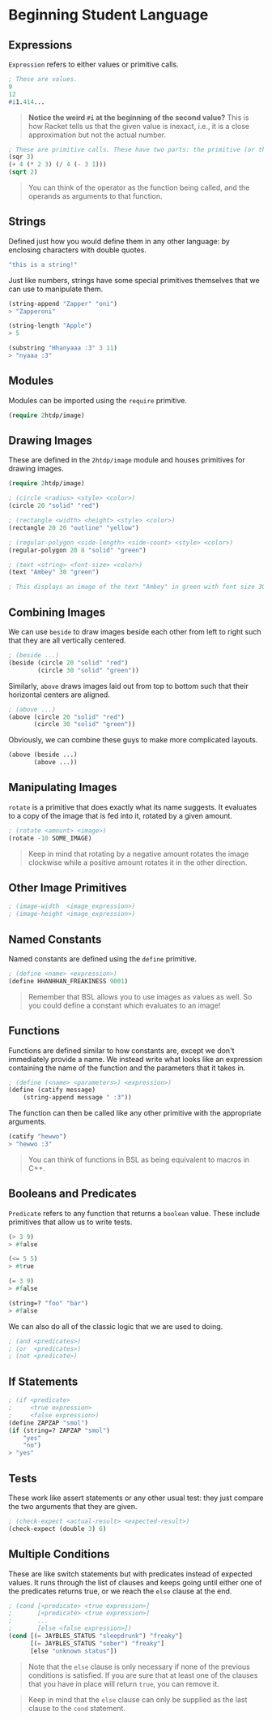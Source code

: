 # Beginning Student Language

## Expressions
`Expression` refers to either values or primitive calls.

```lisp
; These are values.
9
12
#i1.414...
```

> **Notice the weird `#i` at the beginning of the second value?** This is how Racket tells us that the given value is inexact, i.e., it is a close approximation but not the actual number.

```lisp
; These are primitive calls. These have two parts: the primitive (or the operator), and the operands.
(sqr 3)
(+ 4 (* 2 3) (/ 4 (- 3 1)))
(sqrt 2)
```

> You can think of the operator as the function being called, and the operands as arguments to that function.

## Strings
Defined just how you would define them in any other language: by enclosing characters with double quotes.

```lisp
"this is a string!"
```

Just like numbers, strings have some special primitives themselves that we can use to manipulate them.

```lisp
(string-append "Zapper" "oni")
> "Zapperoni"

(string-length "Apple")
> 5

(substring "Hhanyaaa :3" 3 11)
> "nyaaa :3"
```

## Modules
Modules can be imported using the `require` primitive.

```lisp
(require 2htdp/image)
```

## Drawing Images
These are defined in the `2htdp/image` module and houses primitives for drawing images.

```lisp
(require 2htdp/image)

; (circle <radius> <style> <color>)
(circle 20 "solid" "red")

; (rectangle <width> <height> <style> <color>)
(rectangle 20 20 "outline" "yellow")

; (regular-polygon <side-length> <side-count> <style> <color>)
(regular-polygon 20 8 "solid" "green")

; (text <string> <font-size> <color>)
(text "Ambey" 30 "green")

; This displays an image of the text "Ambey" in green with font size 30, referencing the fact that Ambey is a huge green flag.
```

## Combining Images
We can use `beside` to draw images beside each other from left to right such that they are all vertically centered.

```lisp
; (beside ...)
(beside (circle 20 "solid" "red")
        (circle 30 "solid" "green"))
```

Similarly, `above` draws images laid out from top to bottom such that their horizontal centers are aligned.
```lisp
; (above ...)
(above (circle 20 "solid" "red")
       (circle 30 "solid" "green"))
```

Obviously, we can combine these guys to make more complicated layouts.
```lisp
(above (beside ...)
       (above ...))
```

## Manipulating Images
`rotate` is a primitive that does exactly what its name suggests. It evaluates to a copy of the image that is fed into it, rotated by a given amount.

```lisp
; (rotate <amount> <image>)
(rotate -10 SOME_IMAGE)
```

> Keep in mind that rotating by a negative amount rotates the image clockwise while a positive amount rotates it in the other direction.

## Other Image Primitives
```lisp
; (image-width  <image_expression>)
; (image-height <image_expression>)
```

## Named Constants
Named constants are defined using the `define` primitive.

```lisp
; (define <name> <expression>)
(define HHANHHAN_FREAKINESS 9001)
```

> Remember that BSL allows you to use images as values as well. So you could define a constant which evaluates to an image!

## Functions
Functions are defined similar to how constants are, except we don't immediately provide a name. We instead write what looks like an expression containing the name of the function and the parameters that it takes in.

```lisp
; (define (<name> <parameters>) <expression>)
(define (catify message)
    (string-append message " :3"))
```

The function can then be called like any other primitive with the appropriate arguments.

```lisp
(catify "hewwo")
> "hewwo :3"
```

> You can think of functions in BSL as being equivalent to macros in C++.

## Booleans and Predicates
`Predicate` refers to any function that returns a `boolean` value. These include primitives that allow us to write tests.

```lisp
(> 3 9)
> #false

(<= 5 5)
> #true

(= 3 9)
> #false

(string=? "foo" "bar")
> #false
```

We can also do all of the classic logic that we are used to doing.

```lisp
; (and <predicates>)
; (or  <predicates>)
; (not <predicate>)
```

## If Statements
```lisp
; (if <predicate>
;     <true expression>
;     <false expression>)
(define ZAPZAP "smol")
(if (string=? ZAPZAP "smol")
    "yes"
    "no")
> "yes"
```

## Tests
These work like assert statements or any other usual test: they just compare the two arguments that they are given.

```lisp
; (check-expect <actual-result> <expected-result>)
(check-expect (double 3) 6)
```

## Multiple Conditions
These are like switch statements but with predicates instead of expected values. It runs through the list of clauses and keeps going until either one of the predicates returns true, or we reach the `else` clause at the end.

```lisp
; (cond [<predicate> <true expression>]
;       [<predicate> <true expression>]
;       ...
;       [else <false expression>])
(cond [(= JAYBLES_STATUS "sleepdrunk") "freaky"]
      [(= JAYBLES_STATUS "sober") "freaky"]
      [else "unknown status"])
```

> Note that the `else` clause is only necessary if none of the previous conditions is satisfied. If you are sure that at least one of the clauses that you have in place will return `true`, you can remove it.

> Keep in mind that the `else` clause can only be supplied as the last clause to the `cond` statement.
